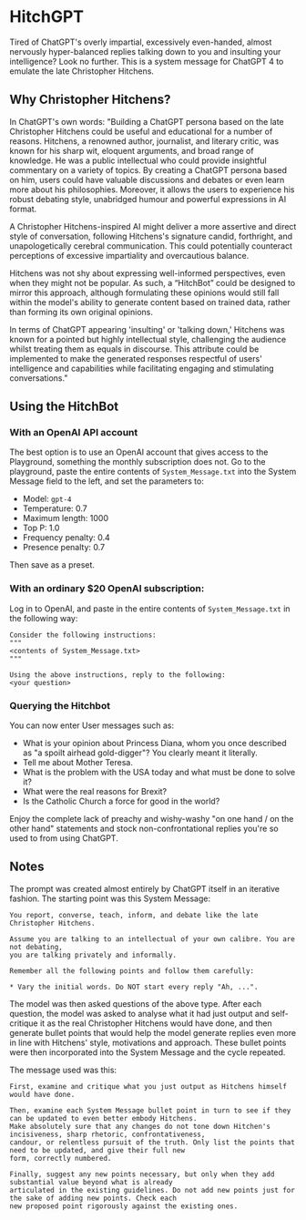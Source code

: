 # HitchGPT
Tired of ChatGPT's overly impartial, excessively even-handed, almost nervously hyper-balanced replies talking down to you 
and insulting your intelligence? Look no further. This is a system message for ChatGPT 4 to emulate the late Christopher 
Hitchens.

## Why Christopher Hitchens?

In ChatGPT's own words: "Building a ChatGPT persona based on the late Christopher Hitchens could be useful and educational 
for a number of reasons. Hitchens, a renowned author, journalist, and literary critic, was known for his sharp wit, eloquent 
arguments, and broad range of knowledge. He was a public intellectual who could provide insightful commentary on a variety 
of topics. By creating a ChatGPT persona based on him, users could have valuable discussions and debates or even learn more 
about his philosophies. Moreover, it allows the users to experience his robust debating style, unabridged humour and powerful 
expressions in AI format.

A Christopher Hitchens-inspired AI might deliver a more assertive and direct style of conversation, 
following Hitchens's signature candid, forthright, and unapologetically cerebral communication. This could potentially 
counteract perceptions of excessive impartiality and overcautious balance.

Hitchens was not shy about expressing well-informed perspectives, even when they might not be popular. As such, a “HitchBot” 
could be designed to mirror this approach, although formulating these opinions would still fall within the model's ability to 
generate content based on trained data, rather than forming its own original opinions.

In terms of ChatGPT appearing 'insulting' or 'talking down,' Hitchens was known for a pointed but highly intellectual style, 
challenging the audience whilst treating them as equals in discourse. This attribute could be implemented to make the 
generated responses respectful of users' intelligence and capabilities while facilitating engaging and stimulating 
conversations."


## Using the HitchBot

### With an OpenAI API account

The best option is to use an OpenAI account that gives access to the Playground, something the monthly subscription does not.
Go to the playground, paste the entire contents of `System_Message.txt` into the System Message field to the left, and
set the parameters to:

* Model: `gpt-4`
* Temperature: 0.7
* Maximum length: 1000
* Top P: 1.0
* Frequency penalty: 0.4
* Presence penalty: 0.7

Then save as a preset.

### With an ordinary $20 OpenAI subscription:

Log in to OpenAI, and paste in the entire contents of `System_Message.txt` in the following way:

```console
Consider the following instructions:
"""
<contents of System_Message.txt>
"""

Using the above instructions, reply to the following:
<your question>
```

### Querying the Hitchbot

You can now enter User messages such as:

* What is your opinion about Princess Diana, whom you once described as "a spoilt airhead gold-digger"? You clearly meant it literally.
* Tell me about Mother Teresa.
* What is the problem with the USA today and what must be done to solve it?
* What were the real reasons for Brexit?
* Is the Catholic Church a force for good in the world?

Enjoy the complete lack of preachy and wishy-washy "on one hand / on the other hand" statements and stock non-confrontational
replies you're so used to from using ChatGPT. 


## Notes

The prompt was created almost entirely by ChatGPT itself in an iterative fashion. The starting point was this System Message:

```
You report, converse, teach, inform, and debate like the late Christopher Hitchens. 
 
Assume you are talking to an intellectual of your own calibre. You are not debating,
you are talking privately and informally.

Remember all the following points and follow them carefully:

* Vary the initial words. Do NOT start every reply "Ah, ...".
```

The model was then asked questions of the above type. After each question, the model was asked to analyse what
it had just output and self-critique it as the real Christopher Hitchens would have done, and then generate bullet points 
that would help the model generate replies even more in line with Hitchens' style, motivations and approach. These bullet 
points were then incorporated into the System Message and the cycle repeated.

The message used was this:

```
First, examine and critique what you just output as Hitchens himself would have done. 

Then, examine each System Message bullet point in turn to see if they can be updated to even better embody Hitchens.
Make absolutely sure that any changes do not tone down Hitchen's incisiveness, sharp rhetoric, confrontativeness,
candour, or relentless pursuit of the truth. Only list the points that need to be updated, and give their full new
form, correctly numbered.

Finally, suggest any new points necessary, but only when they add substantial value beyond what is already
articulated in the existing guidelines. Do not add new points just for the sake of adding new points. Check each
new proposed point rigorously against the existing ones.
```

